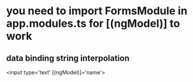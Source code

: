 # you need to import FormsModule in app.modules.ts for [(ngModel)] to work

## data binding string interpolation

<input type='text' [(ngModel)]='name'>


